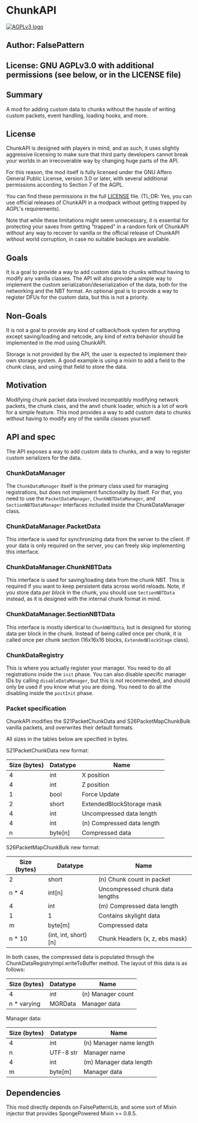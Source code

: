 # ChunkAPI
<a rel="license" href="https://www.gnu.org/licenses/agpl-3.0.en.html"><img alt="AGPLv3 logo" style="border-width:0" src="https://www.gnu.org/graphics/agplv3-with-text-162x68.png" /></a>
## Author: FalsePattern
## License: GNU AGPLv3.0 with additional permissions (see below, or in the LICENSE file)

Summary
-------

A mod for adding custom data to chunks without the hassle of writing custom packets, event handling, loading hooks, and more.

License
-------

ChunkAPI is designed with players in mind, and as such, it uses slightly aggressive licensing to make sure that third
party developers cannot break your worlds in an irrecoverable way by changing huge parts of the API.

For this reason, the mod itself is fully licensed under the GNU Affero General Public License, version 3.0 or later,
with several additional permissions according to Section 7 of the AGPL.

You can find these permissions in the full [LICENSE](LICENSE) file. (TL;DR: Yes, you can use official releases of
ChunkAPI in a modpack without getting trapped by AGPL's requirements).

Note that while these limitations might seem unnecessary, it is essential for protecting your saves from getting
"trapped" in a random fork of ChunkAPI without any way to recover to vanilla or the official release of ChunkAPI
without world corruption, in case no suitable backups are available.

Goals
-----

It is a goal to provide a way to add custom data to chunks without having to modify any vanilla classes.
The API will also provide a simple way to implement the custom serialization/deserialization of the data,
both for the networking and the NBT format.
An optional goal is to provide a way to register DFUs for the custom data, but this is not a priority.

Non-Goals
---------

It is not a goal to provide any kind of callback/hook system for anything except saving/loading and netcode, any kind
of extra behavior should be implemented in the mod using ChunkAPI.

Storage is not provided by the API, the user is expected to implement their own storage system. A good example
is using a mixin to add a field to the chunk class, and using that field to store the data.

Motivation
----------

Modifying chunk packet data involved incompatibly modifying network packets, the chunk class, and the anvil chunk loader,
which is a lot of work for a simple feature. This mod provides a way to add custom data to chunks without having
to modify any of the vanilla classes yourself.

API and spec
-----------

The API exposes a way to add custom data to chunks, and a way to register custom serializers for the data.

### ChunkDataManager
The `ChunkDataManager` itself is the primary class used for managing registrations, but does not implement functionality
by itself. For that, you need to use the `PacketDataManager`, `ChunkNBTDataManager`, and `SectionNBTDataManager`
interfaces included inside the ChunkDataManager class.

### ChunkDataManager.PacketData
This interface is used for synchronizing data from the server to the client. If your data is only required on the server,
you can freely skip implementing this interface.

### ChunkDataManager.ChunkNBTData
This interface is used for saving/loading data from the chunk NBT. This is required if you want to keep persistent data
across world reloads. Note, if you store data *per block* in the chunk, you should use `SectionNBTData` instead, as it
is designed with the internal chunk format in mind.

### ChunkDataManager.SectionNBTData
This interface is mostly identical to `ChunkNBTData`, but is designed for storing data per block in the chunk.
Instead of being called once per chunk, it is called once per chunk section (16x16x16 blocks, `ExtendedBlockStage` class).

### ChunkDataRegistry
This is where you actually register your manager. You need to do all registrations inside the `init` phase.
You can also disable specific manager IDs by calling `disableDataManager`, but this is not recommended, and should
only be used if you know what you are doing. You need to do all the disabling inside the `postInit` phase.

### Packet specification

ChunkAPI modifies the S21PacketChunkData and S26PacketMapChunkBulk vanilla packets, and overwrites their default
formats.

All sizes in the tables below are specified in bytes.

S21PacketChunkData new format:

| Size (bytes) | Datatype | Name                       |
|--------------|----------|----------------------------|
| 4            | int      | X position                 |
| 4            | int      | Z position                 |
| 1            | bool     | Force Update               |
| 2            | short    | ExtendedBlockStorage mask  |
| 4            | int      | Uncompressed data length   |
| 4            | int      | (n) Compressed data length |
| n            | byte[n]  | Compressed data            |

S26PacketMapChunkBulk new format:

| Size (bytes) | Datatype             | Name                            |
|--------------|----------------------|---------------------------------|
| 2            | short                | (n) Chunk count in packet       |
| n * 4        | int[n]               | Uncompressed chunk data lengths |
| 4            | int                  | (m) Compressed data length      |
| 1            | 1                    | Contains skylight data          |
| m            | byte[m]              | Compressed data                 |
| n * 10       | (int, int, short)[n] | Chunk Headers (x, z, ebs mask)  |

In both cases, the compressed data is populated through the ChunkDataRegistryImpl.writeToBuffer method.
The layout of this data is as follows:

| Size (bytes) | Datatype | Name              |
|--------------|----------|-------------------|
| 4            | int      | (n) Manager count |
| n * varying  | MGRData  | Manager data      |

Manager data:

| Size (bytes) | Datatype  | Name                    |
|--------------|-----------|-------------------------|
| 4            | int       | (n) Manager name length |
| n            | UTF-8 str | Manager name            |
| 4            | int       | (m) Manager data length |
| m            | byte[m]   | Manager data            |



Dependencies
------------

This mod directly depends on FalsePatternLib, and some sort of Mixin injector that provides SpongePowered Mixin >= 0.8.5.
